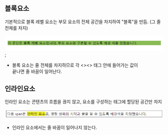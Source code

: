 ## 블록요소
기본적으로 블록 레벨 요소는 부모 요소의 전체 공간을 차지하여 "블록"을 만듬. (그 줄 전체를 차지)

![블록.png](./img/%EB%B8%94%EB%A1%9D.PNG);

- 블록 요소는 줄 전체를 차지하므로 각 <><> 태그 안에 들어가는 값이    
  끝나면 줄 바꿈이 일어난다.

## 인라인요소
인라인 요소는 콘텐츠의 흐름을 끊지 않고, 요소를 구성하는 태그에 할당된 공간만 차지

![인라인.png](./img/%EC%9D%B8%EB%9D%BC%EC%9D%B8.PNG)
- 인라인 요소에서는 줄 바꿈이 일어나지 않는다.